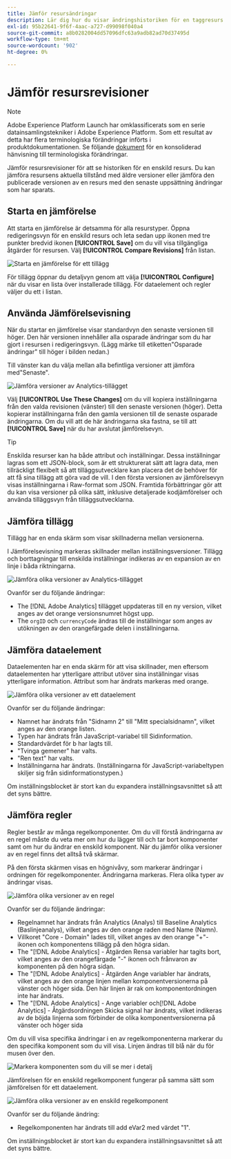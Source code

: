 ```yaml
---
title: Jämför resursändringar
description: Lär dig hur du visar ändringshistoriken för en taggresurs i Adobe Experience Platform.
exl-id: 95b22641-9f6f-4aac-a727-d99098f040a4
source-git-commit: a8b0282004dd57096dfc63a9adb82ad70d37495d
workflow-type: tm+mt
source-wordcount: '902'
ht-degree: 0%

---
```


# Jämför resursrevisioner

>[!NOTE]
>
>Adobe Experience Platform Launch har omklassificerats som en serie datainsamlingstekniker i Adobe Experience Platform. Som ett resultat av detta har flera terminologiska förändringar införts i produktdokumentationen. Se följande [dokument](../../term-updates.md) för en konsoliderad hänvisning till terminologiska förändringar.

Jämför resursrevisioner för att se historiken för en enskild resurs.  Du kan jämföra resursens aktuella tillstånd med äldre versioner eller jämföra den publicerade versionen av en resurs med den senaste uppsättning ändringar som har sparats.

## Starta en jämförelse

Att starta en jämförelse är detsamma för alla resurstyper.  Öppna redigeringsvyn för en enskild resurs och leta sedan upp ikonen med tre punkter bredvid ikonen **[!UICONTROL Save]** om du vill visa tillgängliga åtgärder för resursen.  Välj **[!UICONTROL Compare Revisions]** från listan.

![Starta en jämförelse för ett tillägg](../../images/compare-initiate-extension.png)

För tillägg öppnar du detaljvyn genom att välja **[!UICONTROL Configure]** när du visar en lista över installerade tillägg.  För dataelement och regler väljer du ett i listan.

## Använda Jämförelsevisning

När du startar en jämförelse visar standardvyn den senaste versionen till höger.  Den här versionen innehåller alla osparade ändringar som du har gjort i resursen i redigeringsvyn. (Lägg märke till etiketten&quot;Osparade ändringar&quot; till höger i bilden nedan.)

Till vänster kan du välja mellan alla befintliga versioner att jämföra med&quot;Senaste&quot;.

![Jämföra versioner av Analytics-tillägget](../../images/compare-interpret-extension.png)

Välj **[!UICONTROL Use These Changes]** om du vill kopiera inställningarna från den valda revisionen (vänster) till den senaste versionen (höger).  Detta kopierar inställningarna från den gamla versionen till de senaste osparade ändringarna.  Om du vill att de här ändringarna ska fastna, se till att **[!UICONTROL Save]** när du har avslutat jämförelsevyn.

>[!TIP]
>Enskilda resurser kan ha både attribut och inställningar.  Dessa inställningar lagras som ett JSON-block, som är ett strukturerat sätt att lagra data, men tillräckligt flexibelt så att tilläggsutvecklare kan placera det de behöver för att få sina tillägg att göra vad de vill.
>I den första versionen av jämförelsevyn visas inställningarna i Raw-format som JSON. Framtida förbättringar gör att du kan visa versioner på olika sätt, inklusive detaljerade kodjämförelser och använda tilläggsvyn från tilläggsutvecklarna.

## Jämföra tillägg

Tillägg har en enda skärm som visar skillnaderna mellan versionerna.

I Jämförelsevisning markeras skillnader mellan inställningsversioner.  Tillägg och borttagningar till enskilda inställningar indikeras av en expansion av en linje i båda riktningarna.

![Jämföra olika versioner av Analytics-tillägget](../../images/compare-extension.png)

Ovanför ser du följande ändringar:

* The [!DNL Adobe Analytics] tillägget uppdateras till en ny version, vilket anges av det orange versionsnumret högst upp.
* The `orgID` och `currencyCode` ändras till de inställningar som anges av utökningen av den orangefärgade delen i inställningarna.

## Jämföra dataelement

Dataelementen har en enda skärm för att visa skillnader, men eftersom dataelementen har ytterligare attribut utöver sina inställningar visas ytterligare information.  Attribut som har ändrats markeras med orange.

![Jämföra olika versioner av ett dataelement](../../images/compare-data-element.png)

Ovanför ser du följande ändringar:

* Namnet har ändrats från &quot;Sidnamn 2&quot; till &quot;Mitt specialsidnamn&quot;, vilket anges av den orange listen.
* Typen har ändrats från JavaScript-variabel till Sidinformation.
* Standardvärdet för b har lagts till.
* &quot;Tvinga gemener&quot; har valts.
* &quot;Ren text&quot; har valts.
* Inställningarna har ändrats. (Inställningarna för JavaScript-variabeltypen skiljer sig från sidinformationstypen.)

Om inställningsblocket är stort kan du expandera inställningsavsnittet så att det syns bättre.

## Jämföra regler

Regler består av många regelkomponenter.  Om du vill förstå ändringarna av en regel måste du veta mer om hur du lägger till och tar bort komponenter samt om hur du ändrar en enskild komponent.  När du jämför olika versioner av en regel finns det alltså två skärmar.

På den första skärmen visas en högnivåvy, som markerar ändringar i ordningen för regelkomponenter.  Ändringarna markeras. Flera olika typer av ändringar visas.

![Jämföra olika versioner av en regel](../../images/compare-rule.png)

Ovanför ser du följande ändringar:

* Regelnamnet har ändrats från Analytics (Analys) till Baseline Analytics (Baslinjeanalys), vilket anges av den orange raden med Name (Namn).
* Villkoret &quot;Core - Domain&quot; lades till, vilket anges av den orange &quot;+&quot;-ikonen och komponentens tillägg på den högra sidan.
* The &quot;[!DNL Adobe Analytics] - Åtgärden Rensa variabler har tagits bort, vilket anges av den orangefärgade &quot;-&quot; ikonen och frånvaron av komponenten på den högra sidan.
* The &quot;[!DNL Adobe Analytics] - Åtgärden Ange variabler har ändrats, vilket anges av den orange linjen mellan komponentversionerna på vänster och höger sida. Den här linjen är rak om komponentordningen inte har ändrats.
* The &quot;[!DNL Adobe Analytics] - Ange variabler och[!DNL Adobe Analytics] - Åtgärdsordningen Skicka signal har ändrats, vilket indikeras av de böjda linjerna som förbinder de olika komponentversionerna på vänster och höger sida

Om du vill visa specifika ändringar i en av regelkomponenterna markerar du den specifika komponent som du vill visa.  Linjen ändras till blå när du för musen över den.

![Markera komponenten som du vill se mer i detalj](../../images/compare-rule-component-click.png)

Jämförelsen för en enskild regelkomponent fungerar på samma sätt som jämförelsen för ett dataelement.

![Jämföra olika versioner av en enskild regelkomponent](../../images/compare-rule-component.png)

Ovanför ser du följande ändring:

* Regelkomponenten har ändrats till add eVar2 med värdet &quot;1&quot;.

Om inställningsblocket är stort kan du expandera inställningsavsnittet så att det syns bättre.
